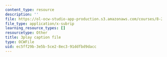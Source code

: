 ```yaml
---
content_type: resource
description: ''
file: https://ol-ocw-studio-app-production.s3.amazonaws.com/courses/8-286-the-early-universe-fall-2013/ec5ff29b3e5b5ce28ec391ddfbd9dacc_KY91PsqCy_8.vtt
file_type: application/x-subrip
learning_resource_types: []
resourcetype: Other
title: 3play caption file
type: OCWFile
uid: ec5ff29b-3e5b-5ce2-8ec3-91ddfbd9dacc
---
```

